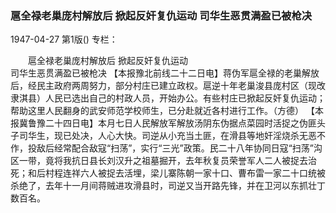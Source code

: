 ### 扈全禄老巢庞村解放后  掀起反奸复仇运动  司华生恶贯满盈已被枪决

1947-04-27
第1版()
专栏：

　　扈全禄老巢庞村解放后
    掀起反奸复仇运动         
    司华生恶贯满盈已被枪决
    【本报豫北前线二十二日电】蒋伪军扈全禄的老巢解放后，经民主政府两周努力，部分村庄已建立政权。扈逆十年老巢浚县庞村区（现改隶淇县）人民已选出自己的村政人员，开始办公。有些村庄已掀起反奸复仇运动；帮助这里人民翻身的武安师范学校师生，已分赴就近各村进行工作。（方德）
    【本报冀鲁豫二十四日电】本月七日人民解放军解放汤阴东伪据点菜园时活捉之伪匪头子司华生，现已处决，人心大快。司逆从小充当土匪，在滑县等地奸淫烧杀无恶不作，投敌后经常配合敌寇“扫荡”，实行“三光”政策。民二十八年协同日寇“扫荡”沟区一带，竟将我抗日县长刘汉升之祖墓掘开，去年秋复员荣誉军人二人被捉去治死；和后村程连祥六人被捉去活埋，梁儿寨陈朝一家十口、曹布雷一家二十口统被杀绝了，去年十一月间蒋贼进攻滑县时，司逆又当开路先锋，并在卫河以东抓壮丁数百名。
